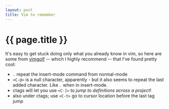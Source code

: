 ```yaml
---
layout: post
title: Vim to remember
---
```


{{ page.title }}
================

It's easy to get stuck doing only what you already know in vim, so here are some from
[vimgolf][0] -- which I highly recommend -- that I've found pretty cool:

 - `.` repeat the insert-mode command from normal-mode
 - `<C-@>` is a null character, apparently - but it also seems to repeat the last
   added character. Like `.` when in insert-mode.
 - ctags will let you use `<C-]>` to _jump to definitions across a project_!
 - also under ctags; use `<C-t>` go to cursor location before the last tag jump

[0]: http://vimgolf.com/
